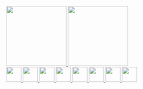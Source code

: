 <div>
<a href="https://github.com/seu-usuário-aqui">
<img loading="lazy" height="160em" src="https://github-readme-stats.vercel.app/api/top-langs/?username=w4terbomb&layout=compact&langs_count=7&theme=dracula"/>
<img loading="lazy" height="160em" src="https://github-readme-stats.vercel.app/api/?username=w4terbomb&show_icons=true&theme=dracula&include_all_commits=true&count_private=true"/>
</div>

<div>
          <img loading="lazy" src="https://cdn.jsdelivr.net/gh/devicons/devicon/icons/java/java-original.svg" width="40" height="40"/> 
          <img loading="lazy" src="https://cdn.jsdelivr.net/gh/devicons/devicon/icons/linux/linux-original.svg" width="40" height="40"/>
          <img loading="lazy" src="https://cdn.jsdelivr.net/gh/devicons/devicon/icons/php/php-original.svg" width="40" height="40"/>
          <img loading="lazy" src="https://cdn.jsdelivr.net/gh/devicons/devicon/icons/python/python-original.svg" width="40" height="40"/>
          <img loading="lazy" src="https://cdn.jsdelivr.net/gh/devicons/devicon/icons/django/django-plain.svg" width="40" height="40"/>
          <img loading="lazy" src="https://cdn.jsdelivr.net/gh/devicons/devicon/icons/mysql/mysql-original.svg" width="40" height="40"/>
          <img loading="lazy" src="https://cdn.jsdelivr.net/gh/devicons/devicon/icons/postgresql/postgresql-original.svg" width="40" height="40"/>
          <img loading="lazy" src="https://cdn.jsdelivr.net/gh/devicons/devicon/icons/css3/css3-original.svg" width="40" height="40"/>          
</div>

          

